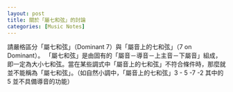 ```yaml
---
layout: post
title: 關於「屬七和弦」的討論
categories: [Music Notes]
---
```


請嚴格區分「屬七和弦」（Dominant 7）與「屬音上的七和弦」（7 on Dominant）。
「屬七和弦」是由固有的「屬音－導音－上主音－下屬音」組成，即一定為大小七和弦。當在某些調式中「屬音上的七和弦」不符合條件時，那麼就並不能稱為「屬七和弦」。（如自然小調中，「屬音上的七和弦」3 - 5 -7 -2 其中的 5 並不具備導音的功能）